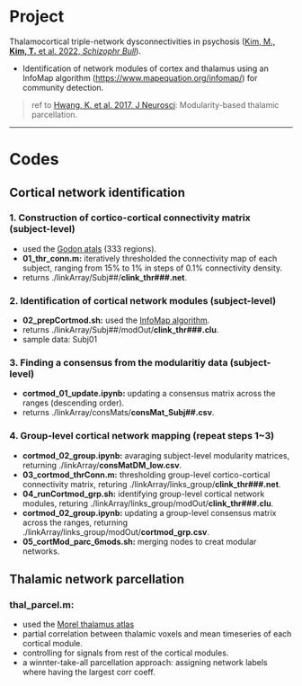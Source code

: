 # Project
Thalamocortical triple-network dysconnectivities in psychosis ([Kim, M., **Kim, T.** et al. 2022, *Schizophr Bull*](https://doi.org/10.1093/schbul/sbac174)).
- Identification of network modules of cortex and thalamus using an InfoMap algorithm (https://www.mapequation.org/infomap/) for community detection.

> ref to [Hwang, K. et al. 2017, J Neurosci](https://doi.org/10.1523/jneurosci.0067-17.2017): Modularity-based thalamic parcellation.


---
# Codes
## Cortical network identification
### 1. Construction of cortico-cortical connectivity matrix (subject-level)
- used the [Godon atals](https://doi.org/10.1093/cercor/bhu239) (333 regions).
- **01_thr_conn.m:** iteratively thresholded the connectivity map of each subject, ranging from 15% to 1% in steps of 0.1% connectivity density.
- returns ./linkArray/Subj##/**clink_thr###.net**.

### 2. Identification of cortical network modules (subject-level)
- **02_prepCortmod.sh:** used the [InfoMap algorithm](https://www.mapequation.org/infomap/).
- returns ./linkArray/Subj##/modOut/**clink_thr###.clu**.
- sample data: Subj01

### 3. Finding a consensus from the modularitiy data (subject-level)
- **cortmod_01_update.ipynb:** updating a consensus matrix across the ranges (descending order).
- returns ./linkArray/consMats/**consMat_Subj##.csv**.

### 4. Group-level cortical network mapping (repeat steps 1~3)
- **cortmod_02_group.ipynb:** avaraging subject-level modularity matrices, returning ./linkArray/**consMatDM_low.csv**.
- **03_cortmod_thrConn.m:** thresholding group-level cortico-cortical connectivity matrix, returing ./linkArray/links_group/**clink_thr###.net**.
- **04_runCortmod_grp.sh:** identifying group-level cortical network modules, returing ./linkArray/links_group/modOut/**clink_thr###.clu**.
- **cortmod_02_group.ipynb:** updating a group-level consensus matrix across the ranges, returning ./linkArray/links_group/modOut/**cortmod_grp.csv**.
- **05_cortMod_parc_6mods.sh:** merging nodes to creat modular networks.

## Thalamic network parcellation
### **thal_parcel.m:**
- used the [Morel thalamus atlas](https://doi.org/10.1016/j.neuroimage.2009.10.042)
- partial correlation between thalamic voxels and mean timeseries of each cortical module.
- controlling for signals from rest of the cortical modules.
- a winnter-take-all parcellation approach: assigning network labels where having the largest corr coeff.

